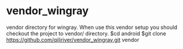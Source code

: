 vendor_wingray
==============
vendor directory for wingray.
When use this vendor setup you should checkout the project to vendor/ directory.
$cd android
$git clone https://github.com/qiliriver/vendor_wingray.git vendor
